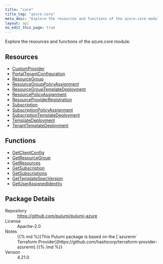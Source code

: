 ```yaml
---
title: "core"
title_tag: "azure.core"
meta_desc: "Explore the resources and functions of the azure.core module."
layout: api
no_edit_this_page: true
---
```


<!-- WARNING: this file was generated by Pulumi Docs Generator. -->
<!-- Do not edit by hand unless you're certain you know what you are doing! -->

Explore the resources and functions of the azure.core module.

<h2 id="resources">Resources</h2>
<ul class="api">
    <li><a href="customprovider" title="CustomProvider"><span class="symbol resource"></span>CustomProvider</a></li>
    <li><a href="portaltenantconfiguration" title="PortalTenantConfiguration"><span class="symbol resource"></span>PortalTenantConfiguration</a></li>
    <li><a href="resourcegroup" title="ResourceGroup"><span class="symbol resource"></span>ResourceGroup</a></li>
    <li><a href="resourcegrouppolicyassignment" title="ResourceGroupPolicyAssignment"><span class="symbol resource"></span>ResourceGroupPolicyAssignment</a></li>
    <li><a href="resourcegrouptemplatedeployment" title="ResourceGroupTemplateDeployment"><span class="symbol resource"></span>ResourceGroupTemplateDeployment</a></li>
    <li><a href="resourcepolicyassignment" title="ResourcePolicyAssignment"><span class="symbol resource"></span>ResourcePolicyAssignment</a></li>
    <li><a href="resourceproviderregistration" title="ResourceProviderRegistration"><span class="symbol resource"></span>ResourceProviderRegistration</a></li>
    <li><a href="subscription" title="Subscription"><span class="symbol resource"></span>Subscription</a></li>
    <li><a href="subscriptionpolicyassignment" title="SubscriptionPolicyAssignment"><span class="symbol resource"></span>SubscriptionPolicyAssignment</a></li>
    <li><a href="subscriptiontemplatedeployment" title="SubscriptionTemplateDeployment"><span class="symbol resource"></span>SubscriptionTemplateDeployment</a></li>
    <li><a href="templatedeployment" title="TemplateDeployment"><span class="symbol resource"></span>TemplateDeployment</a></li>
    <li><a href="tenanttemplatedeployment" title="TenantTemplateDeployment"><span class="symbol resource"></span>TenantTemplateDeployment</a></li>
</ul>

<h2 id="functions">Functions</h2>
<ul class="api">
    <li><a href="getclientconfig" title="GetClientConfig"><span class="symbol function"></span>GetClientConfig</a></li>
    <li><a href="getresourcegroup" title="GetResourceGroup"><span class="symbol function"></span>GetResourceGroup</a></li>
    <li><a href="getresources" title="GetResources"><span class="symbol function"></span>GetResources</a></li>
    <li><a href="getsubscription" title="GetSubscription"><span class="symbol function"></span>GetSubscription</a></li>
    <li><a href="getsubscriptions" title="GetSubscriptions"><span class="symbol function"></span>GetSubscriptions</a></li>
    <li><a href="gettemplatespecversion" title="GetTemplateSpecVersion"><span class="symbol function"></span>GetTemplateSpecVersion</a></li>
    <li><a href="getuserassignedidentity" title="GetUserAssignedIdentity"><span class="symbol function"></span>GetUserAssignedIdentity</a></li>
</ul>

<h2 id="package-details">Package Details</h2>
<dl class="package-details">
	<dt>Repository</dt>
	<dd><a href="https://github.com/pulumi/pulumi-azure">https://github.com/pulumi/pulumi-azure</a></dd>
	<dt>License</dt>
	<dd>Apache-2.0</dd>
	<dt>Notes</dt>
	<dd>{{% md %}}This Pulumi package is based on the [`azurerm` Terraform Provider](https://github.com/hashicorp/terraform-provider-azurerm).{{% /md %}}</dd>
	<dt>Version</dt>
	<dd>4.21.0</dd>
</dl>

